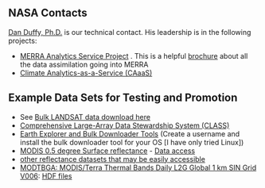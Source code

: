 ## NASA Contacts

[Dan Duffy, Ph.D.](https://www.nccs.nasa.gov/about_us/leadership/duffy) is our technical contact.  His leadership is in the following projects:

 * [MERRA Analytics Service Project](http://gmao.gsfc.nasa.gov/research/merra/intro.php) .  This is a helpful [brochure](http://gmao.gsfc.nasa.gov/pubs/brochures/MERRA%20Brochure.pdf) about all the data assimilation going into MERRA
 * [Climate Analytics-as-a-Service (CAaaS)](http://www.nas.nasa.gov/SC14/demos/demo29.html)

## Example Data Sets for Testing and Promotion

 * See [Bulk LANDSAT data download here](http://landsat.usgs.gov/Landsat_Search_and_Download.php)
 * [Comprehensive Large-Array Data Stewardship System (CLASS)](http://www.nsof.class.noaa.gov/saa/products/welcome)
 * [Earth Explorer and Bulk Downloader Tools](http://earthexplorer.usgs.gov/) (Create a username and install the bulk downloader tool for your OS [I have only tried Linux])
 * [MODIS 0.5 degree Surface reflectance](https://lpdaac.usgs.gov/dataset_discovery/modis/modis_products_table/mod09cmg_v006) - [Data access](http://e4ftl01.cr.usgs.gov/MOLT/MOD09CMG.006/)
 * [other reflectance datasets that may be easily accessible](https://lpdaac.usgs.gov/dataset_discovery/?f[0]=im_field_product%3A10&f[1]=im_field_data_access%3A60&f[2]=im_field_temporal_range%3A69&f[3]=im_field_temporal_range%3A70&f[4]=im_field_temporal_range%3A71)
 * [MODTBGA: MODIS/Terra Thermal Bands Daily L2G Global 1 km SIN Grid V006](https://lpdaac.usgs.gov/dataset_discovery/modis/modis_products_table/modtbga_v006): [HDF files](http://e4ftl01.cr.usgs.gov/MOLT/MODTBGA.006/)
